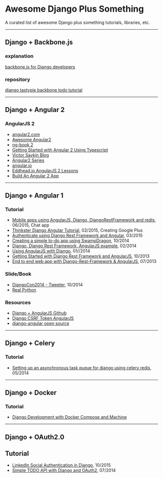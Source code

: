 # Awesome Django Plus Something

A curated list of awesome Django plus something tutorials, libraries, etc.

---

## Django + Backbone.js

### explanation

[backbone.js for Django developers](https://lincolnloop.com/blog/2012/jun/5/backbonejs-django-developers/)

### repository

[django tastypie backbone todo tutorial](https://github.com/linssen/django-tastypie-backbone-todo-tutorial)

---

## Django + Angular 2

### AngularJS 2

- [angular2.com](http://www.angular2.com/)
- [Awesome Angular2](https://github.com/angular-class/awesome-angular2)
- [ng-book 2](https://www.ng-book.com/2)
- [Getting Started with Angular 2 Using Typescript](http://www.sitepoint.com/getting-started-with-angular-2-using-typescript/)
- [Victor Savkin Blog](http://victorsavkin.com/)
- [Angular2 Series](https://auth0.com/blog/2015/09/03/angular2-series-working-with-pipes/)
- [angular.io](https://angular.io/docs/js/latest/index.html)
- [Eddhead.io AngularJS 2 Lessons](https://egghead.io/technologies/angular2)
- [Build An Angular 2 App](http://www.wintellect.com/devcenter/jcarroll/build-an-angular-2-app-the-root-component)

---

## Django + Angular 1

### Tutorial

- [Mobile apps using AngularJS, Django, DjangoRestFramework and redis](http://www.aptuz.com/blog/mobile-apps-using-angularjs-django-djangorestframework-and-redis-part-1/), 06/2015, Chat app
- [Thinkster Django Angular Tutorial](https://github.com/brwr/thinkster-django-angular-tutorial), 02/2015, Creating Google Plus
- [Authenticate using Django Rest Framework and Angular](http://richardtier.com/2014/03/15/authenticate-using-django-rest-framework-endpoint-and-angularjs/), 03/2015
- [Creating a simple to-do app using SwampDragon](http://swampdragon.net/tutorial/part-1-here-be-dragons-and-thats-a-good-thing/), 10/2014
- [Django, Django Rest Framework, AngularJS example](http://nanvel.com/b/1393545600), 02/2014
- [Using AngularJS with Django](http://glynjackson.org/weblog/tutorial-using-angularjs-django/), 01//2014
- [Getting Started with Django Rest Framework and AngularJS](http://blog.kevinastone.com/getting-started-with-django-rest-framework-and-angularjs.html), 10/2013
- [End to end web app with Django-Rest-Framework & AngularJS](http://mourafiq.com/2013/07/01/end-to-end-web-app-with-django-angular-1.html), 07/2013

### Slide/Book

- [DjangoCon2014 - Tweeter](http://www.slideshare.net/nnja/djangocon-2014-angular-django?related=1), 10/2014
- [Real Python](https://realpython.com/courses/#course-3-advanced-web-development-with-django)

### Resources

- [Django + AngularJS Github](https://github.com/jrief/django-angular)
- [Django CSRF Token AngularJS](http://joelsaupe.com/programming/django-csrf-token-angularjs/)
- [django-angular open source](http://django-angular.readthedocs.org/en/latest/)

---

## Django + Celery

### Tutorial

- [Setting up an asynchronous task queue for django using celery redis](http://michal.karzynski.pl/blog/2014/05/18/setting-up-an-asynchronous-task-queue-for-django-using-celery-redis/), 05/2014

---

## Django + Docker

### Tutorial

- [Django Development with Docker Compose and Machine](https://realpython.com/blog/python/django-development-with-docker-compose-and-machine/)

---

## Django + OAuth2.0

## Tutorial

- [LinkedIn Social Authentication in Django](https://realpython.com/blog/python/linkedin-social-authentication-in-django/), 10/2015
- [Simple TODO API with Django and OAuth2](http://www.madewithtea.com/simple-todo-api-with-django-and-oauth2.html), 07/2014
